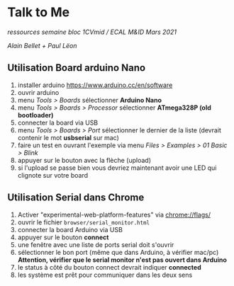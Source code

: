 # Talk to Me

_ressources semaine bloc 1CVmid / ECAL M&ID Mars 2021_

_Alain Bellet + Paul Lëon_

## Utilisation Board arduino Nano

1. installer arduino https://www.arduino.cc/en/software
2. ouvrir arduino
3. menu _Tools > Boards_ sélectionner **Arduino Nano**
4. menu _Tools > Boards > Processor_ sélectionner **ATmega328P (old bootloader)**
5. connecter la board via USB
6. menu _Tools > Boards > Port_ sélectionner le dernier de la liste (devrait contenir le mot **usbserial** sur mac)
7. faire un test en ouvrant l'exemple via menu _Files > Examples > 01 Basic > Blink_
8. appuyer sur le bouton avec la flèche (upload)
9. si l'upload se passe bien vous devriez maintenant avoir une LED qui clignote sur votre board

## Utilisation Serial dans Chrome

1. Activer "experimental-web-platform-features" via [chrome://flags/](chrome://flags/)
2. ouvrir le fichier `browser/serial_monitor.html`
3. connecter la board Arduino via USB
4. appuyer sur le bouton **connect**
5. une fenêtre avec une liste de ports serial doit s'ouvrir
6. sélectionner le bon port (même que dans Arduino, à vérifier mac/pc) **Attention, vérifier que le serial monitor n'est pas ouvert dans Arduino**
7. le status à côté du bouton connect devrait indiquer **connected**
8. les système est prêt pour communiquer dans les deux sens

